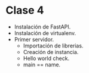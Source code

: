 # Clase 4
- Instalación de FastAPI.
- Instalación de virtualenv.
- Primer servidor.
    - Importación de librerias.
    - Creación de instancia.
    - Hello world check.
    - main == name.
